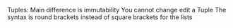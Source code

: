 Tuples:
Main difference is immutability
You cannot change edit a Tuple
The syntax is round brackets instead of square brackets for the lists

